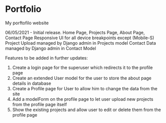 # Portfolio
 My porftofilo website

06/05/2021 - Initial release.
Home Page, Projects Page, About Page, Contact Page
Responsive UI for all device breakpoints except (Mobile-S)
Project Upload managed by Django admin in Projects model
Contact Data managed by Django admin in Contact Model

Features to be added in further updates:
1) Create a login page for the superuser which redirects it to the profile page
2) Create an extended User model for the user to store the about page details in database
3) Create a Profile page for User to allow him to change the data from the site
4) Add a modelForm on the profile page to let user upload new projects from the profile page itself
5) Show the existing projects and allow user to edit or delete them from the profile page
